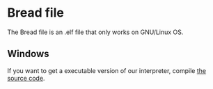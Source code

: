 # Bread file

The Bread file is an .elf file that only works on GNU/Linux OS.

## Windows

If you want to get a executable version of our interpreter, compile [the source code](https://github.com/ArticOff/Bread/src).
